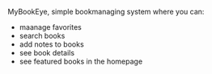 MyBookEye, simple bookmanaging system where you can:
- maanage favorites
- search books
- add notes to books
- see book details
- see featured books in the homepage
